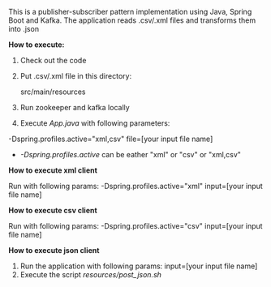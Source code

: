 

This is a publisher-subscriber pattern implementation using Java, Spring Boot and Kafka.
The application reads .csv/.xml files and transforms them into .json

**How to execute:**
1. Check out the code
2. Put .csv/.xml file in this directory:

    src/main/resources
    
3. Run zookeeper and kafka locally

4. Execute _App.java_ with following parameters:

-Dspring.profiles.active="xml,csv" file=[your input file name] 

* _-Dspring.profiles.active_ can be eather "xml" or "csv" or "xml,csv"

**How to execute xml client**

Run with following params: 
-Dspring.profiles.active="xml" input=[your input file name] 

**How to execute csv client**

Run with following params: 
-Dspring.profiles.active="csv" input=[your input file name] 

**How to execute json client**

1. Run the application with following params: 
input=[your input file name] 
2. Execute the script _resources/post_json.sh_